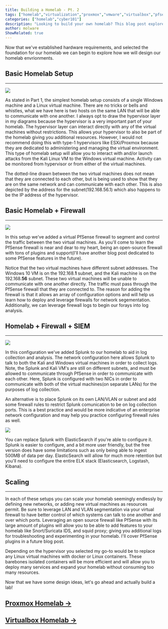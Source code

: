 ```yaml
---
title: Building a Homelab - Pt. 2
tags: ["homelab","virtualization","proxmox","vmware","virtualbox","pfsense","splunk"]
categories: ["homelab","cyber101"]
description: "Looking to build your own homelab? This blog post explores basic setup, adding a firewall for segmentation and control, and even adding a SIEM for log collection and analysis. With scalability options and the ability to add features like IDS and proxy servers, this is the perfect guide for starting your own homelab."
author: molware
ShowRelated: true
---
```


Now that we've established hardware requirements, and selected the foundation for our homelab we can begin to explore how we will design our homelab envrionments. 


## Basic Homelab Setup
___

[![](https://mermaid.ink/img/pako:eNp9VcmSo7gW_RWCF71yZpYMGOPcSUxmNpNt3O4FBhIw82QMFfXvTWZWdHRvnjaS7jl3iKvQPT_xoAoj_B3_yKsxSPy2x5BzLa89xVAUufnziq93xNuaZt429Nv6B0Fd8b-w19dXjCQJgqQXfD_VUftIu6rFVH-K2oXw6d8Nt7j16wT7P4GuJbYsZrcBBPHnwlD8PMXUtBye12v5Lzr5Tf8Lw749qE_yKS3DauywNfgvmfhN_qaGaRsFfVqVmKX-Ox32-vaKUZ-FRmW4bOUff2Ba1BZ-GmLC0gqMS_2l_uKznOwLVaKoxvok7bB8MWF9hRV-FmEfQz-0ERaFad99GqdqaJesX85ffknf1937jx_jOL4V3xk-e_3m1_WPf5r-P52S4kusx7t4m6KgQoQLC-TAOY6JRoR5E7MUPLGwhdLIBlBnlSg2Db_kJaTBLWRHneelcww30QNqo2tyEG4sDXmxnUh8BRElDxCVVAzLfGwC-IjXJuK8-sONpTzmb5VkEvWIwBGKY3oQbhMDo2wTiRZ0OfFJ7UVhzKxK2bsbg4coNNwOyqSZeTHM7cmE_miGKJ1S8Iib4IlSuM6B5I7wCIKT3ecTysZzCNHdKy0XcUhlOXqDbPcoQ4QsMFascEuGaU2dz-Ae8ZRj9JaSJx4rI--Z-oXpQF-6dKZpJvIUiTVtFR7B3YmVUc8ChA-NOkfc3b5VwUxJSabGNG9qctqFsaQkrhOz7m00VMdylKN5U2NpHCVL2fsTYVHGZRpuPAwdoxHiAkIkmCGEkfW8QMRsU-ZRMrFLSQ4r2M0CS7XriTW_P170PIjdpklVToFaTaItryq9zWuo1oW2V2VTv5RLJMMx5-OzW7spcWrI0x0QJMxEWWZg9hCp0KF3kyiBgT8c88SQdG4NjoYz6dVo5jyVZhKbOM-kBRSjWeenpZ-tQuFZ21bOLHN_BkCOnjwfe8OzIktZv3drOTBjCBKNZSfIyeWx8tWCec1WhxFxo-2e8_q4Mav8KKwlcBDpgiEVmTsRYB4OPNLajWH79u6jRe0-LrT5g1dlr9W9g2NnmRNEnXQGqbndu9vS10SafxhCalu3jeuqPELik7UOLsVaj72qMM0cImjBysvDguIYFdbHrtzflmbDXCxNVYJcwIonVVqBDj5T1TFBqvB7KUkVIdmWZCBDIHqXeRpCNIL7nhmP1GrdTqGxO7sfEXRVc2se1honmUgU4k4YXZRPPLyc8kGBUOjHBGzltJDaY5eseFixvm6KUGuluzJBZMmwO2vTPN4N76KkouGJJnxcpmS4uVth0MBdZgjej7kAdLEoBDZhH-UoTQuVUZQj2t6DQLqx08WeVSGqu2TKlfJgb_mGCzZTfjAh8p3Y53f88jOqvSkLACkmq8CYMyiSEXkEkSzPgCc-ZkM9nHeAXNLqBng4raZRU9dq6RyUYOXvlaCy8qZjWKaQpvGhu5rSPcVR3Rdsg8xutkK-932Fm3mJMRR7B9PWzoOp02ELOG37jMRZs7RmRSXnWskgUcVPxxXdpi3XjJiYacUm1YHlmqHmJHt8wuX1BzFjYoK-i6u4SNK6AVQS6idiEnptvp3VoinXQ9D6pE7MczsZgxDlBkBzN5CznwwDnY3RWkeRvVZNb_WqdsOqMivZPnHwklOifDkHotIkdOtJmZJEnHXZRYKZixlP00_gPQ5p54l3FFwGl2G9fmWLnLSD3j5TpY8sa1pgrs6XMGLOTQXr5QfGEqsrCYjR5bZV-fzG7XMTxoXxkEzILvPqON6hBpjsTo8HtbtYqYAmd2RoewzlS2jkexscMkri06OcIhvloHTyU7qHJypw4Crb9hJdSqtJ34fLAIVumgQQbY4zGyQSvJb4C_57rC8q-vNTY654n0RFdMXfl-NH1UZdf8Wv5a-F6Q99ZU9lgL_37RC94EMd-n30W2vw9w8_7xbrp5hUrfYtzF_6_ILXfom__8Sf-Pt28wZ2FL0mSXpDkxuGecEn_J0gdm8MsQVbek2BzW4Bf73gc1UtUcHbct-QWwZsKZra7Hb0V7jLF_hZx6-_AQTilig?type=png)](https://mermaid.live/edit#pako:eNp9VcmSo7gW_RWCF71yZpYMGOPcSUxmNpNt3O4FBhIw82QMFfXvTWZWdHRvnjaS7jl3iKvQPT_xoAoj_B3_yKsxSPy2x5BzLa89xVAUufnziq93xNuaZt429Nv6B0Fd8b-w19dXjCQJgqQXfD_VUftIu6rFVH-K2oXw6d8Nt7j16wT7P4GuJbYsZrcBBPHnwlD8PMXUtBye12v5Lzr5Tf8Lw749qE_yKS3DauywNfgvmfhN_qaGaRsFfVqVmKX-Ox32-vaKUZ-FRmW4bOUff2Ba1BZ-GmLC0gqMS_2l_uKznOwLVaKoxvok7bB8MWF9hRV-FmEfQz-0ERaFad99GqdqaJesX85ffknf1937jx_jOL4V3xk-e_3m1_WPf5r-P52S4kusx7t4m6KgQoQLC-TAOY6JRoR5E7MUPLGwhdLIBlBnlSg2Db_kJaTBLWRHneelcww30QNqo2tyEG4sDXmxnUh8BRElDxCVVAzLfGwC-IjXJuK8-sONpTzmb5VkEvWIwBGKY3oQbhMDo2wTiRZ0OfFJ7UVhzKxK2bsbg4coNNwOyqSZeTHM7cmE_miGKJ1S8Iib4IlSuM6B5I7wCIKT3ecTysZzCNHdKy0XcUhlOXqDbPcoQ4QsMFascEuGaU2dz-Ae8ZRj9JaSJx4rI--Z-oXpQF-6dKZpJvIUiTVtFR7B3YmVUc8ChA-NOkfc3b5VwUxJSabGNG9qctqFsaQkrhOz7m00VMdylKN5U2NpHCVL2fsTYVHGZRpuPAwdoxHiAkIkmCGEkfW8QMRsU-ZRMrFLSQ4r2M0CS7XriTW_P170PIjdpklVToFaTaItryq9zWuo1oW2V2VTv5RLJMMx5-OzW7spcWrI0x0QJMxEWWZg9hCp0KF3kyiBgT8c88SQdG4NjoYz6dVo5jyVZhKbOM-kBRSjWeenpZ-tQuFZ21bOLHN_BkCOnjwfe8OzIktZv3drOTBjCBKNZSfIyeWx8tWCec1WhxFxo-2e8_q4Mav8KKwlcBDpgiEVmTsRYB4OPNLajWH79u6jRe0-LrT5g1dlr9W9g2NnmRNEnXQGqbndu9vS10SafxhCalu3jeuqPELik7UOLsVaj72qMM0cImjBysvDguIYFdbHrtzflmbDXCxNVYJcwIonVVqBDj5T1TFBqvB7KUkVIdmWZCBDIHqXeRpCNIL7nhmP1GrdTqGxO7sfEXRVc2se1honmUgU4k4YXZRPPLyc8kGBUOjHBGzltJDaY5eseFixvm6KUGuluzJBZMmwO2vTPN4N76KkouGJJnxcpmS4uVth0MBdZgjej7kAdLEoBDZhH-UoTQuVUZQj2t6DQLqx08WeVSGqu2TKlfJgb_mGCzZTfjAh8p3Y53f88jOqvSkLACkmq8CYMyiSEXkEkSzPgCc-ZkM9nHeAXNLqBng4raZRU9dq6RyUYOXvlaCy8qZjWKaQpvGhu5rSPcVR3Rdsg8xutkK-932Fm3mJMRR7B9PWzoOp02ELOG37jMRZs7RmRSXnWskgUcVPxxXdpi3XjJiYacUm1YHlmqHmJHt8wuX1BzFjYoK-i6u4SNK6AVQS6idiEnptvp3VoinXQ9D6pE7MczsZgxDlBkBzN5CznwwDnY3RWkeRvVZNb_WqdsOqMivZPnHwklOifDkHotIkdOtJmZJEnHXZRYKZixlP00_gPQ5p54l3FFwGl2G9fmWLnLSD3j5TpY8sa1pgrs6XMGLOTQXr5QfGEqsrCYjR5bZV-fzG7XMTxoXxkEzILvPqON6hBpjsTo8HtbtYqYAmd2RoewzlS2jkexscMkri06OcIhvloHTyU7qHJypw4Crb9hJdSqtJ34fLAIVumgQQbY4zGyQSvJb4C_57rC8q-vNTY654n0RFdMXfl-NH1UZdf8Wv5a-F6Q99ZU9lgL_37RC94EMd-n30W2vw9w8_7xbrp5hUrfYtzF_6_ILXfom__8Sf-Pt28wZ2FL0mSXpDkxuGecEn_J0gdm8MsQVbek2BzW4Bf73gc1UtUcHbct-QWwZsKZra7Hb0V7jLF_hZx6-_AQTilig)

As stated in Part 1, the simplest homelab setup consists of a single Windows machine and a Linux virtual machine. There are no tricks or bells and whistles, what we have here is two hosts on the same LAN that will be able to communicate with one another. I always opt to draw the hypervisor layer in my diagrams because the hypervisor is a very important part of your homelab. The hypervisor layer can interact directly with any of the virtual machines without restrictions. This allows your hypervisor to also be part of the homelab giving you additional resources. However, I would not recommend doing this with type-1 hypervisors like ESXi/Proxmox because they are dedicated to administering and managing the virtual environment. This type of homelab setup will allow you to interact with and/or launch attacks from the Kali Linux VM to the Windows virtual machine. Activity can be monitored from hypervisor or from either of the virtual machines.

The dotted-line drawn between the two virtual machines does not mean that they are connected to each other, but is being used to show that they are on the same network and can communicate with each other. This is also depicted by the address for the subnet(192.168.56.1) which also happens to be the IP address of the hypervisor.

## Basic Homelab + Firewall
___

[![](https://mermaid.ink/img/pako:eNplVtuuqzgS_ZUoo5ZmlJN9IOF63mxj7gnXkEDveSBADIEACRBCWv3vwz6n1ZrRwANm1XK5VHaV1x_LpEmz5Y_lpWrGJI8f_QL6n_VnzwgMs2V__1wuPpf_XqzX68V2u9lsuRlRpzZ7PIuueSzMeMoeM-FrhkjNM7h_zgT74mV1l834v74M3XAmj7jNF__j88vy2QsiS202v8-YEVfFwizq4fX5WdPi5oPmhA-W-9h83zAzfeYv_nqYL_qxqNNm7BY09V90-mP7N_vL-6-QfkbP_B_ya-kZng1ZnX4Nfvttscset7hIF_Kcj4VUxHPkt6-wyp9WI8vaRZ8X3aKaoUXfLG5xmS0uQz88skWWFn33BU7N8Fikvyb_nJf3fdv9-P59HMeP268VvhL-Ebft978z_489o5GI7IlI-AImDdwcwA364E3I5q6A6k4QA44IPIA2ogTskZERx4prrIFOBj6gnHyGVZ1i4A0VIASqoRMTo4MOKgBsCNQQSHITQhtKEyWAJ6EdKIXV-UC0gOBzoxHOg07UCSrW1mgPHc6WxmwvtQVDYKcBxHVVCPwh114AGkFJAE0IJ-EqGi7wAA_HECBD3hl3TS6k5o5e4WBIGF7NhhBJAQYXvmQA-pyVprRuPEcy-rJMBASdOm52IVX6noMKzyiQx5UZVG5-0NOGQaS7q_jKygMSzGFa2BfsBcAPJr_UL8fwYFJlT9cFnLPg5Oy6kYgDdNNodA4ZJDue99l5BYtGlLCFeRebkSqcQtN97AGibNgwOTPmFD7h4YokNEFJeeEYSSAg5KY6EgAnAnX13Pj-aHFCy9ZSPZqlIMIb1EggBUpsR-zz1BhvnGIlPLWWXMiKX8LCEyWPqabtbco8I3LnBCK_XmGZ4-0u7KlVDtya6PWuKg0Thu4rrC1232fcs8uVVSU3EgofaniSGdH1UM2G4VVoupUy2C_GumEvC8_qLUDNBQJAjsyttWGhXktUW71DIQXLsvkcqLG-01Unlol5TdArH-5zGhNkC_PuIQCmgOzKUcjdqTre1ct9d_PuzuT6kxN3OylY7ehNC_gDR3IvmiYTZUAqKZl6x4yZTY9IWSUPQks6HOnKFs_-GdJ1kKZ0XfIZHGjepnqgXnaOdFXYtWvuugP1iLvigH1yfPdpbzuOu1ttRZRbWFVGHmaH9ISxwaQV8YE8NaoDIFMjD4DVkWQAWEUT67mCR2_-yXLGKaZiazRveutqh6vna8lVo8T3NvaEsqCz9vymAb2tU42lpIsECo1UTmOQPWW7mUllSuG8DJQ8mSfVn3bNKzBG5_U-SOzxMIpvHWKnKcpAogzTlBTVDHbeddz0RQA1zSkiDI_bXnY9Wwyd-C2q-X0-TSlnJW4hExAfWZBXk3VqaYV5FtDClKdrJedH2kTEwLJxw1rTOZXNg5MGR-oapNYTvKFKqwXw5qJ92xe5HwYNG2iPkdPitXG4TMJa3D3PysTvSQlebuNoJ5uc8hdUthPRAUf3jpntd-YQ7Yy3NumCdkRaUxUJ6pp5IyetiTVdp5CqxXmhGHgQnFjBN1JmbqWWmTFcHRAKiQPA3HqM6FCxURwYdupfctoS5LwERANkP_c2bx_LV_Q-a46wjcEgjNJ6lxFVatPjFOoT4zY1Rh4TP5D3xgHMPTc-jZuKVttVqeAoqBUvjG5eKov5Ec-tZHOO5kIe2Wtp7BjVW0lS8d7vzjxQUtYuzV2xJlDDjg_3puanG5k5vTBE7jPSKEerZLJ6zUfHhY7FjbHeUqA1ythvVUdxkTQe_UgJsghoB9eXUbDJ3k_xYNzycEWUMHIJzUVRTrPRfX30wut5A58raU-xm6nnzHN0lRk1XKVwYNOOuqToetYVkZMpfF1vAfdK5aZkwt6VpFajgrqUqf46HKcjNl1XbxTvDhq323FOUJ4VczSTlSwBtNrw4kNkD0N1MefiWwftM17R9CAV63FjjWuWmyxrSjantI7DgH8WBwCEOnx6jcHHGUePrb9N26eOY8Hh6fK82_iYSRJ3NW2bJDIGIbwWqNFHo1uJg4RUu71INysR-O3LthNteDLCi8JB62Mgp0G8HzfywwpHBNX9BJwOb_hkVFKqb8FtQ4Wh8sRpaXuwkFxe01ftfCLXNJ9fx9HpUgOJDs_Yp1zV8pv0bF9bXcN6tyv7-UayKzfLj4klu7cwNoKcbW0jmbJrtl89kc3et_T1pLliuuahtS62yD2n8ZiOfZtYLm74s_jONDvM2H2KYx2Y4tmNpUvE3DQv5OdraPQUTbs0xNIliPipsZ-IiD53o2AjN9ErEE_quk6c9T636JpbmSbB0-B4Uhy_H3M_gOH1Gr72wEsy3YNUPWmZ1gzQKLCs2WlB6Bt3pdSbpsuEx4QkFWNI93DMoWfK-vF-UXelKseOJ7fyEawevoKrKTCtFOwAKyEtubmmgysLNbTbafhY0esbchukx1ppNCfniYFhgCB9eWgugo0s3w3qdDiowDlNuZMTIFedewR3083G-9yx7VwjHQDObHAEBaRM7CaHjQQuoe684DoM0OsQz11slN-H7qAVvswaSPLr6kr0w9bNcwnbEpMEEhwKC4_mdAwSl8vf5cZqfPYFkiiSk7m1Oucr040O-KyX35Z_SZZZJv7xJcM-l32e3WZ992MeXppH1vWfy8_6z5kZD33jTXWy_NE_huzbcmjTuM_-0lHLH5e46mb0Syg1j90v5flTgH5btnG9_PHH8rX8QbP8B02JW3p-5wqkaPbbclr-YJgPgRE4kRdEht_M3z-_Ld9NM3ulPjieFTaCwDP0_PAs-9Nd9NP4Fcef_wEwj4Vl?type=png)](https://mermaid.live/edit#pako:eNplVtuuqzgS_ZUoo5ZmlJN9IOF63mxj7gnXkEDveSBADIEACRBCWv3vwz6n1ZrRwANm1XK5VHaV1x_LpEmz5Y_lpWrGJI8f_QL6n_VnzwgMs2V__1wuPpf_XqzX68V2u9lsuRlRpzZ7PIuueSzMeMoeM-FrhkjNM7h_zgT74mV1l834v74M3XAmj7jNF__j88vy2QsiS202v8-YEVfFwizq4fX5WdPi5oPmhA-W-9h83zAzfeYv_nqYL_qxqNNm7BY09V90-mP7N_vL-6-QfkbP_B_ya-kZng1ZnX4Nfvttscset7hIF_Kcj4VUxHPkt6-wyp9WI8vaRZ8X3aKaoUXfLG5xmS0uQz88skWWFn33BU7N8Fikvyb_nJf3fdv9-P59HMeP268VvhL-Ebft978z_489o5GI7IlI-AImDdwcwA364E3I5q6A6k4QA44IPIA2ogTskZERx4prrIFOBj6gnHyGVZ1i4A0VIASqoRMTo4MOKgBsCNQQSHITQhtKEyWAJ6EdKIXV-UC0gOBzoxHOg07UCSrW1mgPHc6WxmwvtQVDYKcBxHVVCPwh114AGkFJAE0IJ-EqGi7wAA_HECBD3hl3TS6k5o5e4WBIGF7NhhBJAQYXvmQA-pyVprRuPEcy-rJMBASdOm52IVX6noMKzyiQx5UZVG5-0NOGQaS7q_jKygMSzGFa2BfsBcAPJr_UL8fwYFJlT9cFnLPg5Oy6kYgDdNNodA4ZJDue99l5BYtGlLCFeRebkSqcQtN97AGibNgwOTPmFD7h4YokNEFJeeEYSSAg5KY6EgAnAnX13Pj-aHFCy9ZSPZqlIMIb1EggBUpsR-zz1BhvnGIlPLWWXMiKX8LCEyWPqabtbco8I3LnBCK_XmGZ4-0u7KlVDtya6PWuKg0Thu4rrC1232fcs8uVVSU3EgofaniSGdH1UM2G4VVoupUy2C_GumEvC8_qLUDNBQJAjsyttWGhXktUW71DIQXLsvkcqLG-01Unlol5TdArH-5zGhNkC_PuIQCmgOzKUcjdqTre1ct9d_PuzuT6kxN3OylY7ehNC_gDR3IvmiYTZUAqKZl6x4yZTY9IWSUPQks6HOnKFs_-GdJ1kKZ0XfIZHGjepnqgXnaOdFXYtWvuugP1iLvigH1yfPdpbzuOu1ttRZRbWFVGHmaH9ISxwaQV8YE8NaoDIFMjD4DVkWQAWEUT67mCR2_-yXLGKaZiazRveutqh6vna8lVo8T3NvaEsqCz9vymAb2tU42lpIsECo1UTmOQPWW7mUllSuG8DJQ8mSfVn3bNKzBG5_U-SOzxMIpvHWKnKcpAogzTlBTVDHbeddz0RQA1zSkiDI_bXnY9Wwyd-C2q-X0-TSlnJW4hExAfWZBXk3VqaYV5FtDClKdrJedH2kTEwLJxw1rTOZXNg5MGR-oapNYTvKFKqwXw5qJ92xe5HwYNG2iPkdPitXG4TMJa3D3PysTvSQlebuNoJ5uc8hdUthPRAUf3jpntd-YQ7Yy3NumCdkRaUxUJ6pp5IyetiTVdp5CqxXmhGHgQnFjBN1JmbqWWmTFcHRAKiQPA3HqM6FCxURwYdupfctoS5LwERANkP_c2bx_LV_Q-a46wjcEgjNJ6lxFVatPjFOoT4zY1Rh4TP5D3xgHMPTc-jZuKVttVqeAoqBUvjG5eKov5Ec-tZHOO5kIe2Wtp7BjVW0lS8d7vzjxQUtYuzV2xJlDDjg_3puanG5k5vTBE7jPSKEerZLJ6zUfHhY7FjbHeUqA1ythvVUdxkTQe_UgJsghoB9eXUbDJ3k_xYNzycEWUMHIJzUVRTrPRfX30wut5A58raU-xm6nnzHN0lRk1XKVwYNOOuqToetYVkZMpfF1vAfdK5aZkwt6VpFajgrqUqf46HKcjNl1XbxTvDhq323FOUJ4VczSTlSwBtNrw4kNkD0N1MefiWwftM17R9CAV63FjjWuWmyxrSjantI7DgH8WBwCEOnx6jcHHGUePrb9N26eOY8Hh6fK82_iYSRJ3NW2bJDIGIbwWqNFHo1uJg4RUu71INysR-O3LthNteDLCi8JB62Mgp0G8HzfywwpHBNX9BJwOb_hkVFKqb8FtQ4Wh8sRpaXuwkFxe01ftfCLXNJ9fx9HpUgOJDs_Yp1zV8pv0bF9bXcN6tyv7-UayKzfLj4klu7cwNoKcbW0jmbJrtl89kc3et_T1pLliuuahtS62yD2n8ZiOfZtYLm74s_jONDvM2H2KYx2Y4tmNpUvE3DQv5OdraPQUTbs0xNIliPipsZ-IiD53o2AjN9ErEE_quk6c9T636JpbmSbB0-B4Uhy_H3M_gOH1Gr72wEsy3YNUPWmZ1gzQKLCs2WlB6Bt3pdSbpsuEx4QkFWNI93DMoWfK-vF-UXelKseOJ7fyEawevoKrKTCtFOwAKyEtubmmgysLNbTbafhY0esbchukx1ppNCfniYFhgCB9eWgugo0s3w3qdDiowDlNuZMTIFedewR3083G-9yx7VwjHQDObHAEBaRM7CaHjQQuoe684DoM0OsQz11slN-H7qAVvswaSPLr6kr0w9bNcwnbEpMEEhwKC4_mdAwSl8vf5cZqfPYFkiiSk7m1Oucr040O-KyX35Z_SZZZJv7xJcM-l32e3WZ992MeXppH1vWfy8_6z5kZD33jTXWy_NE_huzbcmjTuM_-0lHLH5e46mb0Syg1j90v5flTgH5btnG9_PHH8rX8QbP8B02JW3p-5wqkaPbbclr-YJgPgRE4kRdEht_M3z-_Ld9NM3ulPjieFTaCwDP0_PAs-9Nd9NP4Fcef_wEwj4Vl)

In this setup we've added a virtual PfSense firewall to segment and control the traffic between the two virtual machines. As you'll come to learn the PfSense firewall is near and dear to my heart, being an open-source firewall with tons of plugins and support(I'll have another blog post dedicated to some PfSense features in the future).

Notice that the two virtual machines have different subnet addresses. 
The Windows 10 VM is on the 192.168.**1** subnet, and the Kali machine is on the 192.168.**56** subnet. These two virtual machines will be unable to communicate with one another directly. The traffic must pass through the PfSense firewall that they are connected to. The reason for adding the firewall is that it allows an array of configuration options and will help us learn how to deploy and leverage firewalls for network segementation. Additionally, we can leverage firewall logs to begin our forays into log analysis.

## Homelab + Firewall + SIEM
___
[![](https://mermaid.ink/img/pako:eNptVtuyqkgS_RXDiY6YCY-7Qbl53qqK4q5cRWH2PCBggSCggIgd_e-Du0_0nJme4oGqlZmLiqysZP02j-sknX-fn8t6iLPo3s2g91l9do_83vVR-c_P-exz_q_ZcrmcZY9ppYxNen_kbX2fGdGY3ifj2705_30yWmc3rdp0wv7xBtv-RO5Rk83-m-yzmv0YSX5P4y6vq5kH3wGfXRGV-T8nP316z4y86p-fnxW9WX3QnPDBch-rX1fMRPETx0BT74BDXiX10M5o6qcA-mP9F_-2KfuqeIe4X7PJ_XP-0xe-In6mYCfgZ4L3FmfLj-UPpv9l_jJNm_oP3pzf6Vt-Bf4V_T-ufzL_YUir5D19P7_8Mtum92uUJzNpOrCZmEdThq_vTBVfVj1Nm1mX5e2snKBZV8-uUZHOzn3X39NZmuRd-wbHur9P2f8K_orLuq5pv__66zAMH9c_vvCuiI-oaX79szT-tmNUEpId2RA-h3ENV3twhR54EbK6yaC8EcSAAwJ3oA4oBjukp8Q2owqroJWAByg7m2BFoxh4RTkIgKJrxMBor4ESAAsCJQCiVAfQguJICeBBaBuKQXnaE9Un-FSrhHOhHbaCgtUl2kGbs8Qh3YlNzhDYqgBxbRkAr8_UJ4C6XxBAE8KJuAz7M9zD_SEASJe2-k2VcrG-oWfQ6yKGF6MmRJSBzgVPCYAuY8UxqWrXFvWuKGIBQbuK6m1AFZ5ro9zVc-RyRQrlq-d3tK4T8ebInrxwgQgzmOTWGbs-8PzRK7TzIdgbVNHRVQ6nLNgZu6xFYgPN0GuNQzpJD6ddelrAvN6I2MS8g41QEY6B4dx3AFEWrJmMGTIKH3F_QSIaoSg_cYRE4BNyVWwRgCOBmnKqPW8wOaFhK7EajELYwCtUiS_6cmSF7ONY6y-cYDk4NqaUS7JXwNzdiC5TjuvrmLp66EwJRF61wBLHW23QUYsMOBXRqm1Z6AYMnGdQmeyuS7lHm8mLUqpFFNyV4CgxG8dFFRsEF6FuF3JvPRnzit00OClXH9VnCAA5MNfGgrlyKVBldjaFZCxJxqOnhupGl-2miI1LjJ5Zf5vSGCNLmE4PATD6ZFsMQuaM5eGmnG_bq3uzR8cb7ajdiv5iS68awO85krnhOBooBWJBSdQrYox0vIfyIr4TWtTgQJfW5uSdIF35SUJXBZ_CnuYtqgPKeWuLF5ldOsa23VP3qM332COHV5d0lm0728V6gzITK_LAw3SfHDHWmaQkHpDGWrEBZCrkArA4kBQAM68jLZPx4E6LNGPsfMzXev2i1466v7ieGl9UavNaR65Q5HTanF40oNdVorKUeBZBrpLSrnWyoywnNahUzu2njuIH86C647Z--vpgP197kT3sh81Lg9iu88IXKd0wRFkx_K17GVZd7kNVtfMQw8O6kxzX2gR29Noo2W2qpoQzYyeXCIgOLMjK0Tw2tMw8cmhiytXUgvNCdSQb37RwzZrjKZGMvZ34B-riJ-YDvKBCKzlwp0v7ss5S1_cq1tEOI7vBS31_HoXlZvs4ySO_IwV4OrWtHi1yzJ5QXo9EAxzd2Ua62xp9uNVf6qgJ6gGpdZnHqK2ngxzVOlI1jUKKGmW5rONesCMZX0mROqVSpHp_sUEgxDYAU-vRw33JhpGvW4l3zmhTkLICEBWQ3dTb3F0kXdDrpNrCOgK9MIjLbUoUsUkOY6CNjFNXGLlMdEfuC_swc53oOKxKWmkWhYxDv5LdILy6ibTJDnhqJatTOF3kgb0U-pZR3IUo5q_d9sQDOWGtwtjmSwJVbHtwZ6hespKY4xND5DxClbLVUiKL51Q6DrRNboi0hgKNXkReo9iyg8Th4IWyn4ZA3TuehPxV-nps9vo1CxZEDkKH0FwYZjQb3pYHN7icVvCxEHcUuxo7zjiFF4lRgkUCezZpqXOCLidN3nAShS_LNeCeiVQXTNA5otiolF8VEtVd-sN4wIbjaLXs3kDttFvO9ouTbAxGvJBEgBYrfnPfsPu-PBvT5Vv6zSNa0HQv5sthZQ5LlhtNc4xXx6SKAp9_5HsAhCp4uLXORylHD423TpqHhiPB5unitF15mIljZzGu6zjUeyG45KjWBr1dbHoRKVZzFq9mLPDrp2XFav9ghCeF_cbDQEr8aDespLsZDAgquxHYLV7x8SAnVNeA64oKAvmBk8JyYS46vKotmqkilzSfXYbBbhMdbWyesY6ZomZX8dE815qKtXZbdNMfySqdNDvEpuRcg0j3M7ax9HhML-lu8UAWe1vTl6PqbJIlD81lvkbOKYmGZOia2HRwzZ82r1S1gpTdJTjSgLE5OZF4Dpmr6gb89BsaXFlVzzUxNREifqytByIbj7tSsJbq8Olvjsqyiu3lLjPpilsYBsFjb7tiFL3uUz-AweUSPHfAjVPNhVQ1qqla91DPsaRaSU7oK3ehlKuqSYTHhMQlo4u3YMiga0ja4XZWtoUiRbYrNdIBLO6ejMvRN8wEbAErIjW-OoaNSxPVtNOq-FDSyytyaqRFaqHXR_uBga4DP3m6aLoEK0m66dRxv1eAfRwzOyNAKlvnAG6Gkw63qWNbmUpaAOzJYAsySJjIifcrEZwDzX7CZeCj5z6autggvfbtXs09idWR6FXlhWj7tZNlIrZEJvZF2OcmHozx4McOl72KlVl77BPEYSjFU2u1TxemHWzwWc2_zX9IlknH_vbWTJ_zLkuvkw79Pk3P9T1tu8_5Z_X75Bn1Xe2OVTz_3t379Nu8b5KoS3_oqPn3c1S2E_oWSvV9-4c0_lLI3-ZNVM2__zZ_zr_TzPqDpja0wHO8wKxYlv82Hyd4kosCI_AURdFrjmU44fdv81ddT7TUB8ezwkoQeIaeBs-yX3zhl_G9kd__DXTGtJI?type=png)](https://mermaid.live/edit#pako:eNptVtuyqkgS_RXDiY6YCY-7Qbl53qqK4q5cRWH2PCBggSCggIgd_e-Du0_0nJme4oGqlZmLiqysZP02j-sknX-fn8t6iLPo3s2g91l9do_83vVR-c_P-exz_q_ZcrmcZY9ppYxNen_kbX2fGdGY3ifj2705_30yWmc3rdp0wv7xBtv-RO5Rk83-m-yzmv0YSX5P4y6vq5kH3wGfXRGV-T8nP316z4y86p-fnxW9WX3QnPDBch-rX1fMRPETx0BT74BDXiX10M5o6qcA-mP9F_-2KfuqeIe4X7PJ_XP-0xe-In6mYCfgZ4L3FmfLj-UPpv9l_jJNm_oP3pzf6Vt-Bf4V_T-ufzL_YUir5D19P7_8Mtum92uUJzNpOrCZmEdThq_vTBVfVj1Nm1mX5e2snKBZV8-uUZHOzn3X39NZmuRd-wbHur9P2f8K_orLuq5pv__66zAMH9c_vvCuiI-oaX79szT-tmNUEpId2RA-h3ENV3twhR54EbK6yaC8EcSAAwJ3oA4oBjukp8Q2owqroJWAByg7m2BFoxh4RTkIgKJrxMBor4ESAAsCJQCiVAfQguJICeBBaBuKQXnaE9Un-FSrhHOhHbaCgtUl2kGbs8Qh3YlNzhDYqgBxbRkAr8_UJ4C6XxBAE8KJuAz7M9zD_SEASJe2-k2VcrG-oWfQ6yKGF6MmRJSBzgVPCYAuY8UxqWrXFvWuKGIBQbuK6m1AFZ5ro9zVc-RyRQrlq-d3tK4T8ebInrxwgQgzmOTWGbs-8PzRK7TzIdgbVNHRVQ6nLNgZu6xFYgPN0GuNQzpJD6ddelrAvN6I2MS8g41QEY6B4dx3AFEWrJmMGTIKH3F_QSIaoSg_cYRE4BNyVWwRgCOBmnKqPW8wOaFhK7EajELYwCtUiS_6cmSF7ONY6y-cYDk4NqaUS7JXwNzdiC5TjuvrmLp66EwJRF61wBLHW23QUYsMOBXRqm1Z6AYMnGdQmeyuS7lHm8mLUqpFFNyV4CgxG8dFFRsEF6FuF3JvPRnzit00OClXH9VnCAA5MNfGgrlyKVBldjaFZCxJxqOnhupGl-2miI1LjJ5Zf5vSGCNLmE4PATD6ZFsMQuaM5eGmnG_bq3uzR8cb7ajdiv5iS68awO85krnhOBooBWJBSdQrYox0vIfyIr4TWtTgQJfW5uSdIF35SUJXBZ_CnuYtqgPKeWuLF5ldOsa23VP3qM332COHV5d0lm0728V6gzITK_LAw3SfHDHWmaQkHpDGWrEBZCrkArA4kBQAM68jLZPx4E6LNGPsfMzXev2i1466v7ieGl9UavNaR65Q5HTanF40oNdVorKUeBZBrpLSrnWyoywnNahUzu2njuIH86C647Z--vpgP197kT3sh81Lg9iu88IXKd0wRFkx_K17GVZd7kNVtfMQw8O6kxzX2gR29Noo2W2qpoQzYyeXCIgOLMjK0Tw2tMw8cmhiytXUgvNCdSQb37RwzZrjKZGMvZ34B-riJ-YDvKBCKzlwp0v7ss5S1_cq1tEOI7vBS31_HoXlZvs4ySO_IwV4OrWtHi1yzJ5QXo9EAxzd2Ua62xp9uNVf6qgJ6gGpdZnHqK2ngxzVOlI1jUKKGmW5rONesCMZX0mROqVSpHp_sUEgxDYAU-vRw33JhpGvW4l3zmhTkLICEBWQ3dTb3F0kXdDrpNrCOgK9MIjLbUoUsUkOY6CNjFNXGLlMdEfuC_swc53oOKxKWmkWhYxDv5LdILy6ibTJDnhqJatTOF3kgb0U-pZR3IUo5q_d9sQDOWGtwtjmSwJVbHtwZ6hespKY4xND5DxClbLVUiKL51Q6DrRNboi0hgKNXkReo9iyg8Th4IWyn4ZA3TuehPxV-nps9vo1CxZEDkKH0FwYZjQb3pYHN7icVvCxEHcUuxo7zjiFF4lRgkUCezZpqXOCLidN3nAShS_LNeCeiVQXTNA5otiolF8VEtVd-sN4wIbjaLXs3kDttFvO9ouTbAxGvJBEgBYrfnPfsPu-PBvT5Vv6zSNa0HQv5sthZQ5LlhtNc4xXx6SKAp9_5HsAhCp4uLXORylHD423TpqHhiPB5unitF15mIljZzGu6zjUeyG45KjWBr1dbHoRKVZzFq9mLPDrp2XFav9ghCeF_cbDQEr8aDespLsZDAgquxHYLV7x8SAnVNeA64oKAvmBk8JyYS46vKotmqkilzSfXYbBbhMdbWyesY6ZomZX8dE815qKtXZbdNMfySqdNDvEpuRcg0j3M7ax9HhML-lu8UAWe1vTl6PqbJIlD81lvkbOKYmGZOia2HRwzZ82r1S1gpTdJTjSgLE5OZF4Dpmr6gb89BsaXFlVzzUxNREifqytByIbj7tSsJbq8Olvjsqyiu3lLjPpilsYBsFjb7tiFL3uUz-AweUSPHfAjVPNhVQ1qqla91DPsaRaSU7oK3ehlKuqSYTHhMQlo4u3YMiga0ja4XZWtoUiRbYrNdIBLO6ejMvRN8wEbAErIjW-OoaNSxPVtNOq-FDSyytyaqRFaqHXR_uBga4DP3m6aLoEK0m66dRxv1eAfRwzOyNAKlvnAG6Gkw63qWNbmUpaAOzJYAsySJjIifcrEZwDzX7CZeCj5z6autggvfbtXs09idWR6FXlhWj7tZNlIrZEJvZF2OcmHozx4McOl72KlVl77BPEYSjFU2u1TxemHWzwWc2_zX9IlknH_vbWTJ_zLkuvkw79Pk3P9T1tu8_5Z_X75Bn1Xe2OVTz_3t379Nu8b5KoS3_oqPn3c1S2E_oWSvV9-4c0_lLI3-ZNVM2__zZ_zr_TzPqDpja0wHO8wKxYlv82Hyd4kosCI_AURdFrjmU44fdv81ddT7TUB8ezwkoQeIaeBs-yX3zhl_G9kd__DXTGtJI)

In this configuration we've added Splunk to our homelab to aid in log collection and analysis. The network configuration here allows Splunk to talk to both the Kali and Windows virtual machines in order to collect logs. Note, the Splunk and Kali VM's are still on different subnets, and must be allowed to communicate through PfSense in order to communicate with each other. Here, Splunk is configured with two NICs in order to communicate with both of the virtual machines(on separate LANs) for the purposes of log collection. 

An alternative is to place Splunk on its own LAN/VLAN or subnet and add some firewall rules to restrict Splunk comunication to be on log collection ports. This is a best practice and would be more indicative of an enterprise network configuration and may help you practice configuring firewall rules as well. 

[![](https://mermaid.ink/img/pako:eNplVluzqjgW_iuWU101Ux53g3LzvCUh3JWrKPSeBwQMyFUBEbv6vw_7nJ6pnuq8JPnWJclK1sr3-zJuknT5fXktmzHOoke_gN5n_dk_80c_ROVvn8vF5_Lfi_V6vcie80yZ2vTxzLvmsTCiKX3Mwi_19vrPWWhd3bTu0hn71xfYDRfyiNps8f_OvkSffRGV-W8zos_9wsjr4fX5WdO7zQfNCR8s97H5dcPMyrP24s820tSXwSmvk2bsFjT1FwP6Y_s3_a4th7r4MnF_jGb1z-V_Dfi5my3-qt9efxzza2N_A-e1_4b99D87rX-K0jr5Ofmsf_llsU8fVZQnC2kO7ELMozkS1dc5ix9SPU3bRZ_l3aKcoUXfLKqoSBfXoR8e6SJN8r77AqdmeCySn8Y_7LK-b7vvv_46juNH9XOFr5v7iNr21_9d4T8OjEpCciA7wucwbuDmCCrogTchm7sMyjtBDDgh8ADqiGJwQHpKbDOqsQo6CXiAsrMZVjSKgRXKQQAUXSMGRkcNlABYECgBEKUmgBYUJ0oAT0LbUAzKy5GoPsGXRiWcC-2wExSsrtEB2pwljulBbHOGwE4FiOvKAHhDpr4A1P2CAJoQTsRlOFzhER5PAUC6tNfvqpSLzR29gkEXMbwZDSGiDHQueEkA9BkrTknduLao90URCwjaddTsA6rwXBvlrp4jlytSKFee39O6TsS7I3vyygUizGCSW1fs-sDzJ6_QrqfgaFBFT9c5nKNgZ-y6EYkNNENvNA7pJD1dDullBfNmJ2IT8w42QkU4B4bzOABEWbBhMmbMKHzGww2JaIKi_MIREoFPSKXYIgBnAjXl0njeaHJCy9ZiPRqFsIMVVIkv-nJkhezz3OhvnGA5OLemlEuyV8Dc3YkuU07bakpdPXTmACKvXmGJ460u6KlVBpyaaPW-LHQDBs4rqE320Kfcs8vkVSk1IgoeSnCWmJ3jopoNgpvQdCt5sF6MWWE3DS5K5aPmCgEgJ6ZqLZgrtwLVZm9TSMaSZDwHaqzvdNntiti4xeiVDfc5jDGyhPn2EACTT_bFKGTOVJ7uyvW-r9y7PTneZEfdXvRXe3rTAv7IkcwNp8lAKRALSqLeEWOk0yOUV_GD0KIGR7q0dhfvAunaTxK6LvgUDjRvUT1QrntbvMns2jH23ZF6RF1-xB45vfukt2zb2a-2O5SZWJFHHqbH5IyxziQl8YA0NYoNIFMjF4DViaQAmHkTaZmMR3eepBlj51O-1Zs3vXXU48311PimUrv3NnKFIqfT9vKmAb2tE5WlxKsIcpWUdqOTA2U5qUGlcm6_dBQ_mSfVn_fNy9dH-_U-iuzpOO7eGsR2kxe-SOmGIcqK4e_d27jpcx-qqp2HGJ62veS41i6wo_dOye7za0o4M3ZyiYDoxIKsnMxzS8vMM4cmplxNLTgvVCey800LN6w5XRLJONqJf6JufmI-wRsqtJIDd07at3WV-mFQsY4OGNktXuvH6ySsd_vnRZ74AynAy2ls9WyRc_aC8nYiGuDo3jbSw94Ywr3-VidNUE9Ibco8Rl0zX-SkNpGqaRRS1CjLZR0Pgh3JuCJF6pRKkerDzQaBENsAzKVHD48lG0a-biXeNaNNQcoKQFRADnNtcw-RdEPvi2oL2wgMwiiu9ylRxDY5TYE2MU5TY-Qy0QO5b-zDzHWi87gpaaVdFTIO_Vp2g7ByE2mXnfBcSjaXcE7kkb0V-p5R3JUo5u_D_sIDOWGtwtjnawJVbHvwYKhespGY8wtD5DxDlbLVUiKr1_x0HGib3BhpLQVavYi8VrFlB4njyQtlPw2BenQ8Cfmb9P3cHfUqC1ZEDkKH0FwYZjQb3tcnN7hdNvC5Eg8Uu5l6zriEN4lRglUCBzbpqGuCbhdN3nEShW_rLeBeidQUTNA7otiqlF8XEtXfhtN0wobjaI3s3kHjdHvO9ouLbIxGvJJEgFYbfvfYscehvBpz8q399hmtaHoQ8_W4Mcc1y02mOcWbc1JHgc8_8yMAQh083Ubno5Sjx9bbJu1Tw5Fg83Rx2W88zMSxs5q2TRzqgxDcctRoo96tdoOIFKu9ipUZC_z2ZVmxOjwZ4UVhv_UwkBI_Oowb6WEGI4LKYQJ2hzd8PMoJ1beg2lBBID9xUlguzEWHV7VVO7_INc1nt3G0u0RHO5tnrHOmqFklPtvXVlOx1u2Lfv6RrNJJs1NsSk4VRLqfsa2lx1N6Sw-rJ7LY-5a-nVVnl6x5aK7zLXIuSTQmY9_GpoMb_rJ7p6oVpOwhwZEGjN3FicRryFSqG_DzNzS6sqpeG2JqIkT81FhPRHYeV1GwkZrw5e_OyrqO7fUhM-maWxkGwdNgu2IUvR9zPYDB7Ra8DsCNU82FVD2pqdoMUM-xpFpJTuiKu1FKpWoS4TEhccno4j0YM-gakna6X5V9oUiR7UqtdAKrhyfjcvINMwF7wIpIjSvHsHFpooZ2OhWfSnpdIadBWqQWenO2nxjoOvCTl4vmJNhI0l2nzsejAuzzlNkZAVLZOSdwN5x0vM8V28pU0gFgzwJbkEHCRE583IjgGmj2C64DH72O0VzFRul97I5q7kmsjkSvLm9EO26dLBOxJTKxL8IhN_FoTCc_drjsXWzMxmNfIA5DKZ5Lq325Md1og896-W35J2WZ-ebvX5zpc9lnaTXzxe_z8No80q7_XH7Wf8ya0dA37lTHy-_9Y0i_LYc2ifr0Tx61_H6Nym5Gv4hS89j_pLA_mOy3ZRvVy--_L1_L7zSz_aCpHS3wHC8wG5blvy2nGZ7pn8AIPEVR9JZjGU7449vy3TSzW-qD41lhIwg8Q8-NZ9kf_sIfwq-N_PEfx5-eAA?type=png)](https://mermaid.live/edit#pako:eNplVluzqjgW_iuWU101Ux53g3LzvCUh3JWrKPSeBwQMyFUBEbv6vw_7nJ6pnuq8JPnWJclK1sr3-zJuknT5fXktmzHOoke_gN5n_dk_80c_ROVvn8vF5_Lfi_V6vcie80yZ2vTxzLvmsTCiKX3Mwi_19vrPWWhd3bTu0hn71xfYDRfyiNps8f_OvkSffRGV-W8zos_9wsjr4fX5WdO7zQfNCR8s97H5dcPMyrP24s820tSXwSmvk2bsFjT1FwP6Y_s3_a4th7r4MnF_jGb1z-V_Dfi5my3-qt9efxzza2N_A-e1_4b99D87rX-K0jr5Ofmsf_llsU8fVZQnC2kO7ELMozkS1dc5ix9SPU3bRZ_l3aKcoUXfLKqoSBfXoR8e6SJN8r77AqdmeCySn8Y_7LK-b7vvv_46juNH9XOFr5v7iNr21_9d4T8OjEpCciA7wucwbuDmCCrogTchm7sMyjtBDDgh8ADqiGJwQHpKbDOqsQo6CXiAsrMZVjSKgRXKQQAUXSMGRkcNlABYECgBEKUmgBYUJ0oAT0LbUAzKy5GoPsGXRiWcC-2wExSsrtEB2pwljulBbHOGwE4FiOvKAHhDpr4A1P2CAJoQTsRlOFzhER5PAUC6tNfvqpSLzR29gkEXMbwZDSGiDHQueEkA9BkrTknduLao90URCwjaddTsA6rwXBvlrp4jlytSKFee39O6TsS7I3vyygUizGCSW1fs-sDzJ6_QrqfgaFBFT9c5nKNgZ-y6EYkNNENvNA7pJD1dDullBfNmJ2IT8w42QkU4B4bzOABEWbBhMmbMKHzGww2JaIKi_MIREoFPSKXYIgBnAjXl0njeaHJCy9ZiPRqFsIMVVIkv-nJkhezz3OhvnGA5OLemlEuyV8Dc3YkuU07bakpdPXTmACKvXmGJ460u6KlVBpyaaPW-LHQDBs4rqE320Kfcs8vkVSk1IgoeSnCWmJ3jopoNgpvQdCt5sF6MWWE3DS5K5aPmCgEgJ6ZqLZgrtwLVZm9TSMaSZDwHaqzvdNntiti4xeiVDfc5jDGyhPn2EACTT_bFKGTOVJ7uyvW-r9y7PTneZEfdXvRXe3rTAv7IkcwNp8lAKRALSqLeEWOk0yOUV_GD0KIGR7q0dhfvAunaTxK6LvgUDjRvUT1QrntbvMns2jH23ZF6RF1-xB45vfukt2zb2a-2O5SZWJFHHqbH5IyxziQl8YA0NYoNIFMjF4DViaQAmHkTaZmMR3eepBlj51O-1Zs3vXXU48311PimUrv3NnKFIqfT9vKmAb2tE5WlxKsIcpWUdqOTA2U5qUGlcm6_dBQ_mSfVn_fNy9dH-_U-iuzpOO7eGsR2kxe-SOmGIcqK4e_d27jpcx-qqp2HGJ62veS41i6wo_dOye7za0o4M3ZyiYDoxIKsnMxzS8vMM4cmplxNLTgvVCey800LN6w5XRLJONqJf6JufmI-wRsqtJIDd07at3WV-mFQsY4OGNktXuvH6ySsd_vnRZ74AynAy2ls9WyRc_aC8nYiGuDo3jbSw94Ywr3-VidNUE9Ibco8Rl0zX-SkNpGqaRRS1CjLZR0Pgh3JuCJF6pRKkerDzQaBENsAzKVHD48lG0a-biXeNaNNQcoKQFRADnNtcw-RdEPvi2oL2wgMwiiu9ylRxDY5TYE2MU5TY-Qy0QO5b-zDzHWi87gpaaVdFTIO_Vp2g7ByE2mXnfBcSjaXcE7kkb0V-p5R3JUo5u_D_sIDOWGtwtjnawJVbHvwYKhespGY8wtD5DxDlbLVUiKr1_x0HGib3BhpLQVavYi8VrFlB4njyQtlPw2BenQ8Cfmb9P3cHfUqC1ZEDkKH0FwYZjQb3tcnN7hdNvC5Eg8Uu5l6zriEN4lRglUCBzbpqGuCbhdN3nEShW_rLeBeidQUTNA7otiqlF8XEtXfhtN0wobjaI3s3kHjdHvO9ouLbIxGvJJEgFYbfvfYscehvBpz8q399hmtaHoQ8_W4Mcc1y02mOcWbc1JHgc8_8yMAQh083Ubno5Sjx9bbJu1Tw5Fg83Rx2W88zMSxs5q2TRzqgxDcctRoo96tdoOIFKu9ipUZC_z2ZVmxOjwZ4UVhv_UwkBI_Oowb6WEGI4LKYQJ2hzd8PMoJ1beg2lBBID9xUlguzEWHV7VVO7_INc1nt3G0u0RHO5tnrHOmqFklPtvXVlOx1u2Lfv6RrNJJs1NsSk4VRLqfsa2lx1N6Sw-rJ7LY-5a-nVVnl6x5aK7zLXIuSTQmY9_GpoMb_rJ7p6oVpOwhwZEGjN3FicRryFSqG_DzNzS6sqpeG2JqIkT81FhPRHYeV1GwkZrw5e_OyrqO7fUhM-maWxkGwdNgu2IUvR9zPYDB7Ra8DsCNU82FVD2pqdoMUM-xpFpJTuiKu1FKpWoS4TEhccno4j0YM-gakna6X5V9oUiR7UqtdAKrhyfjcvINMwF7wIpIjSvHsHFpooZ2OhWfSnpdIadBWqQWenO2nxjoOvCTl4vmJNhI0l2nzsejAuzzlNkZAVLZOSdwN5x0vM8V28pU0gFgzwJbkEHCRE583IjgGmj2C64DH72O0VzFRul97I5q7kmsjkSvLm9EO26dLBOxJTKxL8IhN_FoTCc_drjsXWzMxmNfIA5DKZ5Lq325Md1og896-W35J2WZ-ebvX5zpc9lnaTXzxe_z8No80q7_XH7Wf8ya0dA37lTHy-_9Y0i_LYc2ifr0Tx61_H6Nym5Gv4hS89j_pLA_mOy3ZRvVy--_L1_L7zSz_aCpHS3wHC8wG5blvy2nGZ7pn8AIPEVR9JZjGU7449vy3TSzW-qD41lhIwg8Q8-NZ9kf_sIfwq-N_PEfx5-eAA)

You can replace Splunk with ElasticSearch if you're able to configure it. Splunk is easier to configure, and a bit more user friendly, but the free version does have some limitations such as only being able to ingest 500MB of data per day. ElasticSearch will allow for much more retention but you'll need to configure the entire ELK stack (Elasticsearch, Logstash, Kibana). 

## Scaling
___
In each of these setups you can scale your homelab seemingly endlessly by defining new networks, or adding new virtual machines as resources permit. Be sure to leverage LAN and VLAN segmentation via your virtual firewall to have better control of which systems can talk to one another and over which ports. Leveraging an open source firewall like PfSense with its large amount of plugins will allow you to be able to add features to your homelab like Snort/Suricata IDS, and squid proxy; giving you additional logs for troubleshooting and experimenting in your homelab. I'll cover PfSense plugins in a future blog post.

Depending on the hypervisor you selected my go-to would be to replace any Linux virtual machines with docker or Linux containers. These barebones isolated containers will be more efficient and will allow you to deploy many services and expand your homelab without consuming too many resources.

Now that we have some design ideas, let's go ahead and actually build a lab!

## [Proxmox Homelab &rarr;](/blog/3-proxmox_homelab/) 
## [Virtualbox Homelab &rarr;](/blog/4-virtualbox_homelab/)